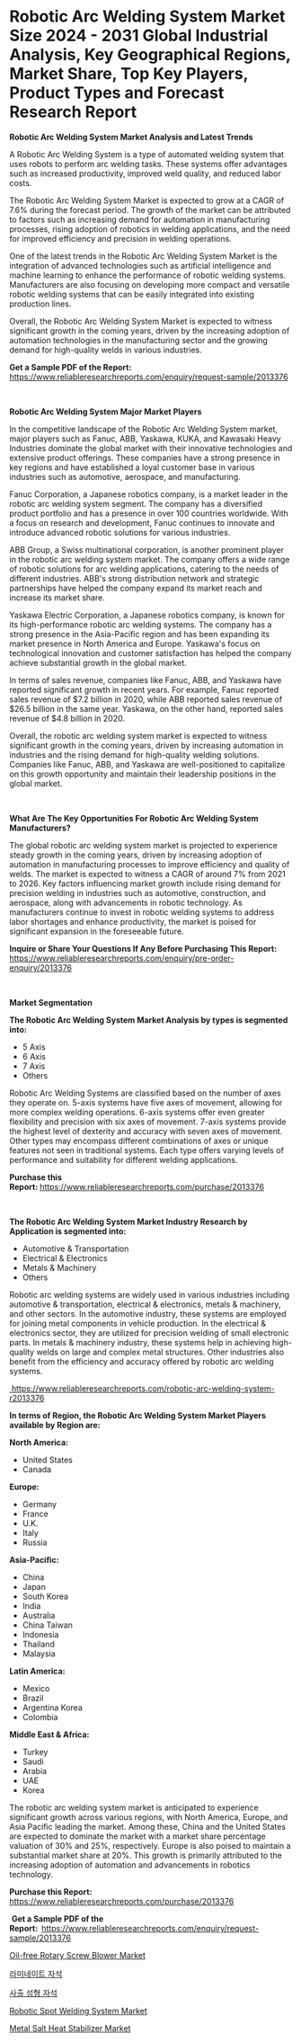 <p><h1>Robotic Arc Welding System Market Size 2024 - 2031 Global Industrial Analysis, Key Geographical Regions, Market Share, Top Key Players, Product Types and Forecast Research Report</h1></p><p><strong>Robotic Arc Welding System Market Analysis and Latest Trends</strong></p>
<p><p>A Robotic Arc Welding System is a type of automated welding system that uses robots to perform arc welding tasks. These systems offer advantages such as increased productivity, improved weld quality, and reduced labor costs.</p><p>The Robotic Arc Welding System Market is expected to grow at a CAGR of 7.6% during the forecast period. The growth of the market can be attributed to factors such as increasing demand for automation in manufacturing processes, rising adoption of robotics in welding applications, and the need for improved efficiency and precision in welding operations.</p><p>One of the latest trends in the Robotic Arc Welding System Market is the integration of advanced technologies such as artificial intelligence and machine learning to enhance the performance of robotic welding systems. Manufacturers are also focusing on developing more compact and versatile robotic welding systems that can be easily integrated into existing production lines.</p><p>Overall, the Robotic Arc Welding System Market is expected to witness significant growth in the coming years, driven by the increasing adoption of automation technologies in the manufacturing sector and the growing demand for high-quality welds in various industries.</p></p>
<p><strong>Get a Sample PDF of the Report:&nbsp;</strong> <a href="https://www.reliableresearchreports.com/enquiry/request-sample/2013376">https://www.reliableresearchreports.com/enquiry/request-sample/2013376</a></p>
<p>&nbsp;</p>
<p><strong>Robotic Arc Welding System Major Market Players</strong></p>
<p><p>In the competitive landscape of the Robotic Arc Welding System market, major players such as Fanuc, ABB, Yaskawa, KUKA, and Kawasaki Heavy Industries dominate the global market with their innovative technologies and extensive product offerings. These companies have a strong presence in key regions and have established a loyal customer base in various industries such as automotive, aerospace, and manufacturing.</p><p>Fanuc Corporation, a Japanese robotics company, is a market leader in the robotic arc welding system segment. The company has a diversified product portfolio and has a presence in over 100 countries worldwide. With a focus on research and development, Fanuc continues to innovate and introduce advanced robotic solutions for various industries.</p><p>ABB Group, a Swiss multinational corporation, is another prominent player in the robotic arc welding system market. The company offers a wide range of robotic solutions for arc welding applications, catering to the needs of different industries. ABB's strong distribution network and strategic partnerships have helped the company expand its market reach and increase its market share.</p><p>Yaskawa Electric Corporation, a Japanese robotics company, is known for its high-performance robotic arc welding systems. The company has a strong presence in the Asia-Pacific region and has been expanding its market presence in North America and Europe. Yaskawa's focus on technological innovation and customer satisfaction has helped the company achieve substantial growth in the global market.</p><p>In terms of sales revenue, companies like Fanuc, ABB, and Yaskawa have reported significant growth in recent years. For example, Fanuc reported sales revenue of $7.2 billion in 2020, while ABB reported sales revenue of $26.5 billion in the same year. Yaskawa, on the other hand, reported sales revenue of $4.8 billion in 2020.</p><p>Overall, the robotic arc welding system market is expected to witness significant growth in the coming years, driven by increasing automation in industries and the rising demand for high-quality welding solutions. Companies like Fanuc, ABB, and Yaskawa are well-positioned to capitalize on this growth opportunity and maintain their leadership positions in the global market.</p></p>
<p>&nbsp;</p>
<p><strong>What Are The Key Opportunities For Robotic Arc Welding System Manufacturers?</strong></p>
<p><p>The global robotic arc welding system market is projected to experience steady growth in the coming years, driven by increasing adoption of automation in manufacturing processes to improve efficiency and quality of welds. The market is expected to witness a CAGR of around 7% from 2021 to 2026. Key factors influencing market growth include rising demand for precision welding in industries such as automotive, construction, and aerospace, along with advancements in robotic technology. As manufacturers continue to invest in robotic welding systems to address labor shortages and enhance productivity, the market is poised for significant expansion in the foreseeable future.</p></p>
<p><strong>Inquire or Share Your Questions If Any Before Purchasing This Report:</strong> <a href="https://www.reliableresearchreports.com/enquiry/pre-order-enquiry/2013376">https://www.reliableresearchreports.com/enquiry/pre-order-enquiry/2013376</a></p>
<p>&nbsp;</p>
<p><strong>Market Segmentation</strong></p>
<p><strong>The Robotic Arc Welding System Market Analysis by types is segmented into:</strong></p>
<p><ul><li>5 Axis</li><li>6 Axis</li><li>7 Axis</li><li>Others</li></ul></p>
<p><p>Robotic Arc Welding Systems are classified based on the number of axes they operate on. 5-axis systems have five axes of movement, allowing for more complex welding operations. 6-axis systems offer even greater flexibility and precision with six axes of movement. 7-axis systems provide the highest level of dexterity and accuracy with seven axes of movement. Other types may encompass different combinations of axes or unique features not seen in traditional systems. Each type offers varying levels of performance and suitability for different welding applications.</p></p>
<p><strong>Purchase this Report:&nbsp;</strong><a href="https://www.reliableresearchreports.com/purchase/2013376">https://www.reliableresearchreports.com/purchase/2013376</a></p>
<p>&nbsp;</p>
<p><strong>The Robotic Arc Welding System Market Industry Research by Application is segmented into:</strong></p>
<p><ul><li>Automotive & Transportation</li><li>Electrical & Electronics</li><li>Metals & Machinery</li><li>Others</li></ul></p>
<p><p>Robotic arc welding systems are widely used in various industries including automotive & transportation, electrical & electronics, metals & machinery, and other sectors. In the automotive industry, these systems are employed for joining metal components in vehicle production. In the electrical & electronics sector, they are utilized for precision welding of small electronic parts. In metals & machinery industry, these systems help in achieving high-quality welds on large and complex metal structures. Other industries also benefit from the efficiency and accuracy offered by robotic arc welding systems.</p></p>
<p><a href="https://www.reliableresearchreports.com/robotic-arc-welding-system-r2013376">&nbsp;https://www.reliableresearchreports.com/robotic-arc-welding-system-r2013376</a></p>
<p><strong>In terms of Region, the Robotic Arc Welding System Market Players available by Region are:</strong></p>
<p>
    <p> <strong> North America: </strong>
        <ul>
            <li>United States</li>
            <li>Canada</li>
        </ul>
        </p> 
    <p> <strong> Europe: </strong>
        <ul>
            <li>Germany</li>
            <li>France</li>
            <li>U.K.</li>
            <li>Italy</li>
            <li>Russia</li>
        </ul>
        </p> 
    <p> <strong> Asia-Pacific: </strong>
        <ul>
            <li>China</li>
            <li>Japan</li>
            <li>South Korea</li>
            <li>India</li>
            <li>Australia</li>
            <li>China Taiwan</li>
            <li>Indonesia</li>
            <li>Thailand</li>
            <li>Malaysia</li>
        </ul>
        </p> 
    <p> <strong> Latin America: </strong>
        <ul>
            <li>Mexico</li>
            <li>Brazil</li>
            <li>Argentina Korea</li>
            <li>Colombia</li>
        </ul>
        </p> 
    <p> <strong> Middle East & Africa: </strong>
        <ul>
            <li>Turkey</li>
            <li>Saudi</li>
            <li>Arabia</li>
            <li>UAE</li>
            <li>Korea</li>
        </ul>
    </p>
    </p>
<p><p>The robotic arc welding system market is anticipated to experience significant growth across various regions, with North America, Europe, and Asia Pacific leading the market. Among these, China and the United States are expected to dominate the market with a market share percentage valuation of 30% and 25%, respectively. Europe is also poised to maintain a substantial market share at 20%. This growth is primarily attributed to the increasing adoption of automation and advancements in robotics technology.</p></p>
<p><strong>Purchase this Report: </strong><a href="https://www.reliableresearchreports.com/purchase/2013376">https://www.reliableresearchreports.com/purchase/2013376</a></p>
<p>&nbsp;<strong>Get a Sample PDF of the Report:&nbsp;&nbsp;</strong><a href="https://www.reliableresearchreports.com/enquiry/request-sample/2013376">https://www.reliableresearchreports.com/enquiry/request-sample/2013376</a></p>
<p><strong></strong></p>
<p><p><a href="https://github.com/wusalecollins540tpqoz/Market-Research-Report-List-2/blob/main/oil-free-rotary-screw-blower-market.md">Oil-free Rotary Screw Blower Market</a></p><p><a href="https://github.com/royErdmtyan906778/Market-Research-Report-List-1/blob/main/490231141879.md">라미네이트 자석</a></p><p><a href="https://github.com/valroy852/Market-Research-Report-List-1/blob/main/369660141880.md">사출 성형 자석</a></p><p><a href="https://github.com/kathiaseamanalvaradovlprc2h/Market-Research-Report-List-2/blob/main/robotic-spot-welding-system-market.md">Robotic Spot Welding System Market</a></p><p><a href="https://issuu.com/reportprime-2/docs/metal-salt-heat-stabilizer-market-size-2030.pptx">Metal Salt Heat Stabilizer Market</a></p></p>